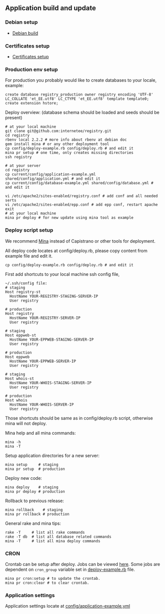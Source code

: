 Application build and update
----------------------------

### Debian setup

* [Debian build](/doc/debian_build_doc.md)


### Certificates setup

* [Certificates setup](/doc/certificates.md)


### Production env setup

For production you probably would like to create databases to your locale, example: 

    create database registry_production owner registry encoding 'UTF-8' LC_COLLATE 'et_EE.utf8' LC_CTYPE 'et_EE.utf8' template template0;
    create extension hstore;

Deploy overview: (database schema should be loaded and seeds should be present)

    # at your local machine
    git clone git@github.com:internetee/registry.git
    cd registry
    rbenv local 2.2.2 # more info about rbenv at debian doc
    gem install mina # or any other deployment tool
    cp config/deploy-example.rb config/deploy.rb # and edit it
    mina pr setup # one time, only creates missing directories
    ssh registry

    # at your server
    cd registry
    cp current/config/application-example.yml shared/config/application.yml # and edit it
    cp current/config/database-example.yml shared/config/database.yml # and edit it

    vi /etc/apache2/sites-enabled/registry.conf # add conf and all needed serts
    vi /etc/apache2/sites-enabled/epp.conf # add epp conf, restart apache
    exit
    # at your local machine
    mina pr deploy # for new update using mina tool as example



### Deploy script setup

We recommend [Mina](https://github.com/mina-deploy/mina) instead of Capistrano or other tools for deployment.

All deploy code locates at config/deploy.rb, please copy content from example file and edit it.

    cp config/deploy-example.rb config/deploy.rb # and edit it

First add shortcuts to your local machine ssh config file, 

```
~/.ssh/config file:
# staging
Host registry-st
  HostName YOUR-REGISTRY-STAGING-SERVER-IP
  User registry

# production
Host registry
  HostName YOUR-REGISTRY-SERVER-IP
  User registry

# staging
Host eppweb-st
  HostName YOUR-EPPWEB-STAGING-SERVER-IP
  User registry

# production
Host eppweb
  HostName YOUR-EPPWEB-SERVER-IP
  User registry

# staging
Host whois-st
  HostName YOUR-WHOIS-STAGING-SERVER-IP
  User registry

# production
Host whois
  HostName YOUR-WHOIS-SERVER-IP
  User registry
```

Those shortcuts should be same as in config/deploy.rb script, 
otherwise mina will not deploy.

Mina help and all mina commands:

    mina -h
    mina -T

Setup application directories for a new server:

    mina setup     # staging
    mina pr setup  # production 

Deploy new code:

    mina deploy    # staging
    mina pr deploy # production

Rollback to previous release:

    mina rollback    # staging
    mina pr rollback # production 

General rake and mina tips:

    rake -T     # list all rake commands
    rake -T db  # list all database related commands
    mina -T     # list all mina deploy commands


### CRON

Crontab can be setup after deploy. Jobs can be viewed [here](/config/schedule.rb). Some jobs are dependent on `cron_group` variable set in [deploy-example.rb](/config/deploy-example.rb) file.

    mina pr cron:setup # to update the crontab.
    mina pr cron:clear # to clear crontab.

### Application settings

Application settings locate at [config/application-example.yml](/config/application-example.yml)


